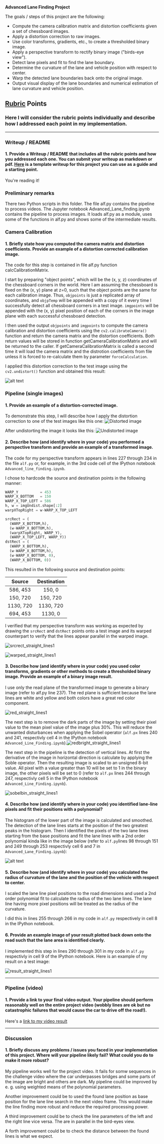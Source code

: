 **Advanced Lane Finding Project**

The goals / steps of this project are the following:

* Compute the camera calibration matrix and distortion coefficients given a set of chessboard images.
* Apply a distortion correction to raw images.
* Use color transforms, gradients, etc., to create a thresholded binary image.
* Apply a perspective transform to rectify binary image ("birds-eye view").
* Detect lane pixels and fit to find the lane boundary.
* Determine the curvature of the lane and vehicle position with respect to center.
* Warp the detected lane boundaries back onto the original image.
* Output visual display of the lane boundaries and numerical estimation of lane curvature and vehicle position.

[//]: # "Image References"

[image1]: ./docu_images/undist_straight_lines1.jpg "Undistorted"
[image2]: ./docu_images/warped_straight_lines1.jpg "Warp Example"
[image3]: ./docu_images/red_straight_lines.jpg "Red color component"
[image4]: ./docu_images/sobelbin_straight_lines1.jpg "Binary Example"
[image5]: ./docu_images/result_straight_lines1.jpg "Output"
[video1]: ./output_images/project_video.mp4 "Video"

## [Rubric](https://review.udacity.com/#!/rubrics/571/view) Points

### Here I will consider the rubric points individually and describe how I addressed each point in my implementation.

---

### Writeup / README

#### 1. Provide a Writeup / README that includes all the rubric points and how you addressed each one.  You can submit your writeup as markdown or pdf.  [Here](https://github.com/udacity/CarND-Advanced-Lane-Lines/blob/master/writeup_template.md) is a template writeup for this project you can use as a guide and a starting point.

You're reading it!

### Preliminary remarks

There two Python scripts in this folder. The file alf.py contains the pipeline to process videos. The Jupyter notebook Advanced_Lane_finding.ipynb contains the  pipeline to process images. It loads alf.py as a module, uses some of the functions in alf.py and shows some of the intermediate results.

### Camera Calibration

#### 1. Briefly state how you computed the camera matrix and distortion coefficients. Provide an example of a distortion corrected calibration image.

The code for this step is contained in file alf.py function calcCalibrationMatrix.

I start by preparing "object points", which will be the (x, y, z) coordinates of the chessboard corners in the world. Here I am assuming the chessboard is fixed on the (x, y) plane at z=0, such that the object points are the same for each calibration image.  Thus, `objpoints` is just a replicated array of coordinates, and `objpTemp` will be appended with a copy of it every time I successfully detect all chessboard corners in a test image.  `imgpoints` will be appended with the (x, y) pixel position of each of the corners in the image plane with each successful chessboard detection.

I then used the output `objpoints` and `imgpoints` to compute the camera calibration and distortion coefficients using the `cv2.calibrateCamera()` function and return the camera matrix and the distortion coefficients. Both return values will be stored in function getCameraCalibrationMatrix and will be returned to the caller. If getCameraCalibrationMatrix is called a second time it will load the camera matrix and the distrotion coefficients from file unless it is forced to re-calculate them by parameter `forceCalculation`.

 I applied this distortion correction to the test image using the `cv2.undistort()` function and obtained this result:

![alt text][image1]

### Pipeline (single images)

#### 1. Provide an example of a distortion-corrected image.

To demonstrate this step, I will describe how I apply the distortion correction to one of the test images like this one:
![Distorted image](./test_images/straight_lines1.jpg "Distorted image")

After undistorting the image it looks like this:
![Undistorted image](./docu_images/undist_straight_lines1.jpg)



#### 2. Describe how (and identify where in your code) you performed a perspective transform and provide an example of a transformed image.

The code for my perspective transform appears in lines 227 through 234 in the file `alf.py`  or, for example, in the 3rd code cell of the IPython notebook `Advanced_line_finding.ipynb`.  

I chose to hardcode the source and destination points in the following manner:

```python
WARP_Y          = 453
WARP_X_BOTTOM   = 150
WARP_X_TOP_LEFT = 586
h, w = imgUndist.shape[:2]
warpXTopRight = w-WARP_X_TOP_LEFT

srcRect = (
  (WARP_X_BOTTOM,h), 
  (w-WARP_X_BOTTOM,h), 
  (warpXTopRight, WARP_Y), 
  (WARP_X_TOP_LEFT, WARP_Y))
dstRect = (
  (WARP_X_BOTTOM,h), 
  (w-WARP_X_BOTTOM,h), 
  (w-WARP_X_BOTTOM, 0), 
  (WARP_X_BOTTOM, 0))
```

This resulted in the following source and destination points:

|  Source   | Destination |
| :-------: | :---------: |
| 586, 453  |   150, 0    |
| 150, 720  |  150, 720   |
| 1130, 720 |  1130, 720  |
| 694, 453  |   1130, 0   |

I verified that my perspective transform was working as expected by drawing the `srcRect` and `dstRect` points onto a test image and its warped counterpart to verify that the lines appear parallel in the warped image.

![srcrect_straight_lines1](./docu_images/srcrect_straight_lines1.jpg)

![warped_straight_lines1](./docu_images/warped_straight_lines1.jpg)




#### 3. Describe how (and identify where in your code) you used color transforms, gradients or other methods to create a thresholded binary image.  Provide an example of a binary image result.

I use only the read plane of the transformed image to generate a binary image (refer to alf.py line 237). The red plane is sufficient because the lane lines are white and yellow and both colors have a great red color component.

![red_straight_lines1](./docu_images/red_straight_lines1.jpg)

The next step is to remove the dark parts of the image by setting their pixel value to the mean pixel value of the image plus 30%. This will reduce the unwanted disturbances when applying the Sobel operator (`alf.px` lines 240 and 241, respectivly cell 4 in the IPython notebook `Advanced_Line_Finding.ipynb`).![redbright_straight_lines1](docu_images/redbright_straight_lines1.jpg)

The next step in the pipeline is the detection of vertical lines. At first the derivative of the image in horizontal direction is calculate by applying the Soble operator. Then the resulting image is scaled to an unsigned 8-bit value. All pixel with a value greater than 10 will be set to 1 in the binary image, the other pixels will be set to 0 (refer to `alf.px` lines 244 through 247, respectivly cell 5 in the IPython notebook `Advanced_Line_Finding.ipynb`).

![sobelbin_straight_lines1](./docu_images/sobelbin_straight_lines1.jpg)



#### 4. Describe how (and identify where in your code) you identified lane-line pixels and fit their positions with a polynomial?

The histogram of the lower part of the image is calculated and smoothed. The detection of the lane lines starts at the position of the two greatest peaks in the histogram. Then I identified the pixels of the  two lane lines starting from the base positions and fit the lane lines with a 2nd order polynomial kinda like in the image below (refer to `alf.py`lines 98 through 151 and 249 through 253 respectivly cell 6 and 7 in `Advanced_Lane_Finding.ipynb`):

![alt text][image5]

#### 5. Describe how (and identify where in your code) you calculated the radius of curvature of the lane and the position of the vehicle with respect to center.

I scaled the lane line pixel positions to the road dimensions and used a 2nd order polynomial fit to calculate the radius of the two lane lines. The lane line having more pixel positions will be treated as the radius of the curvature. 

I did this in lines 255 through 266 in my code in `alf.py` respectively in cell 8 in the IPython notebook.

#### 6. Provide an example image of your result plotted back down onto the road such that the lane area is identified clearly.

I implemented this step in lines 290 through 301 in my code in `alf.py` respectivly in cell 9 of the IPython notebook.  Here is an example of my result on a test image:

![result_straight_lines1](./docu_images/result_straight_lines1.jpg)



---

### Pipeline (video)

#### 1. Provide a link to your final video output.  Your pipeline should perform reasonably well on the entire project video (wobbly lines are ok but no catastrophic failures that would cause the car to drive off the road!).

Here's a [link to my video result](./output_images/project_video.mp4)

---

### Discussion

#### 1. Briefly discuss any problems / issues you faced in your implementation of this project.  Where will your pipeline likely fail?  What could you do to make it more robust?

My pipeline works well for the project video. It fails for somw sequences in the challenge video where the car underpasses bridges and some parts of the image are bright and others are dark. My pipeline could be improved by e. g. using weighted means of the polynomial parameters. 

Another improvement could be to used the found lane position as base position for the lane line search in the next video frame. This would make the line finding more robust and reduce the required processing power.

A third improvement could be to check the line parameters of the left and the right line vice versa. The are in parallel in the bird-eyes view.

A forth improvement could be to check the distance between the found lines is what we expect.

